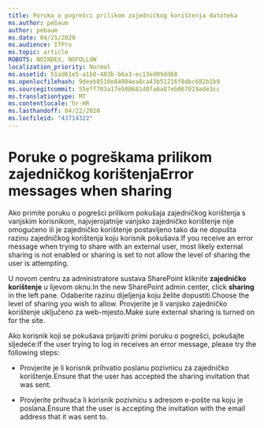 ```yaml
---
title: Poruka o pogrešci prilikom zajedničkog korištenja datoteka
ms.author: pebaum
author: pebaum
ms.date: 04/21/2020
ms.audience: ITPro
ms.topic: article
ROBOTS: NOINDEX, NOFOLLOW
localization_priority: Normal
ms.assetid: 51ad61e5-a1b8-483b-b6a3-ec13ed09dd68
ms.openlocfilehash: 9deeb8510e84904ea8ca43b51216f8dbc682b1b9
ms.sourcegitcommit: 55eff703a17e500681d8fa6a87eb067019ade3cc
ms.translationtype: MT
ms.contentlocale: hr-HR
ms.lasthandoff: 04/22/2020
ms.locfileid: "43714322"
---
```

# <a name="error-messages-when-sharing"></a><span data-ttu-id="e43d1-102">Poruke o pogreškama prilikom zajedničkog korištenja</span><span class="sxs-lookup"><span data-stu-id="e43d1-102">Error messages when sharing</span></span>

<span data-ttu-id="e43d1-103">Ako primite poruku o pogrešci prilikom pokušaja zajedničkog korištenja s vanjskim korisnikom, najvjerojatnije vanjsko zajedničko korištenje nije omogućeno ili je zajedničko korištenje postavljeno tako da ne dopušta razinu zajedničkog korištenja koju korisnik pokušava.</span><span class="sxs-lookup"><span data-stu-id="e43d1-103">If you receive an error message when trying to share with an external user, most likely external sharing is not enabled or sharing is set to not allow the level of sharing the user is attempting.</span></span>
  
<span data-ttu-id="e43d1-104">U novom centru za administratore sustava SharePoint kliknite **zajedničko korištenje** u lijevom oknu.</span><span class="sxs-lookup"><span data-stu-id="e43d1-104">In the  new SharePoint admin center, click **sharing** in the left pane.</span></span> <span data-ttu-id="e43d1-105">Odaberite razinu dijeljenja koju želite dopustiti.</span><span class="sxs-lookup"><span data-stu-id="e43d1-105">Choose the level of sharing you wish to allow.</span></span> <span data-ttu-id="e43d1-106">Provjerite je li vanjsko zajedničko korištenje uključeno za web-mjesto.</span><span class="sxs-lookup"><span data-stu-id="e43d1-106">Make sure external sharing is turned on for the site.</span></span> 
  
<span data-ttu-id="e43d1-107">Ako korisnik koji se pokušava prijaviti primi poruku o pogrešci, pokušajte sljedeće:</span><span class="sxs-lookup"><span data-stu-id="e43d1-107">If the user trying to log in receives an error message, please try the following steps:</span></span>
  
- <span data-ttu-id="e43d1-108">Provjerite je li korisnik prihvatio poslanu pozivnicu za zajedničko korištenje.</span><span class="sxs-lookup"><span data-stu-id="e43d1-108">Ensure that the user has accepted the sharing invitation that was sent.</span></span>
    
- <span data-ttu-id="e43d1-109">Provjerite prihvaća li korisnik pozivnicu s adresom e-pošte na koju je poslana.</span><span class="sxs-lookup"><span data-stu-id="e43d1-109">Ensure that the user is accepting the invitation with the email address that it was sent to.</span></span>
    

